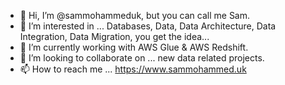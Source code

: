 - 👋 Hi, I’m @sammohammeduk, but you can call me Sam.
- 👀 I’m interested in ... Databases, Data, Data Architecture, Data Integration, Data Migration, you get the idea...
- 🌱 I’m currently working with AWS Glue & AWS Redshift.
- 💞️ I’m looking to collaborate on ... new data related projects.
- 📫 How to reach me ... https://www.sammohammed.uk

<!---
sammohammeduk/sammohammeduk is a ✨ special ✨ repository because its `README.md` (this file) appears on your GitHub profile.
You can click the Preview link to take a look at your changes.
--->
